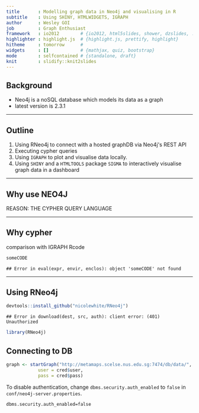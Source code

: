```yaml
---
title       : Modelling graph data in Neo4j and visualising in R
subtitle    : Using SHINY, HTMLWIDGETS, IGRAPH
author      : Wesley GOI
job         : Graph Enthusiast
framework   : io2012        # {io2012, html5slides, shower, dzslides, ...}
highlighter : highlight.js  # {highlight.js, prettify, highlight}
hitheme     : tomorrow      # 
widgets     : []            # {mathjax, quiz, bootstrap}
mode        : selfcontained # {standalone, draft}
knit        : slidify::knit2slides
---
```


<style>
.title-slide {
    background-color: #FFF
}
</style>

## Background

* Neo4j is a noSQL database which models its data as a graph
* latest version is 2.3.1

---
## Outline

1. Using RNeo4j to connect with a hosted graphDB via Neo4j's REST API
2. Executing cypher queries
3. Using `IGRAPH` to plot and visualise data locally.
4. Using `SHINY` and a `HTMLTOOLS` package `SIGMA` to interactively visualise graph data in a dashboard

---

## Why use NEO4J

REASON: THE CYPHER QUERY LANGUAGE

---

## Why cypher

comparison with IGRAPH Rcode


```r
someCODE
```

```
## Error in eval(expr, envir, enclos): object 'someCODE' not found
```

---

## Using RNeo4j


```r
devtools::install_github("nicolewhite/RNeo4j")
```

```
## Error in download(dest, src, auth): client error: (401) Unauthorized
```

```r
library(RNeo4j)
```

## Connecting to DB





```r
graph <- startGraph("http://metamaps.scelse.nus.edu.sg:7474/db/data/",
            user = cred$user,
            pass = cred$pass)
```

To disable authentication, change `dbms.security.auth_enabled` to `false` in `conf/neo4j-server.properties`.

```
dbms.security.auth_enabled=false
```


